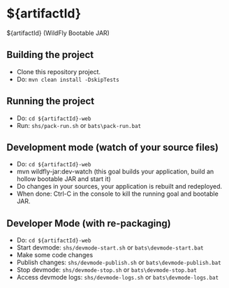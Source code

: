 # ${artifactId}
${artifactId} (WildFly Bootable JAR)

## Building the project

* Clone this repository project.
* Do: `mvn clean install -DskipTests`

## Running the project

* Do: `cd ${artifactId}-web`
* Run: `shs/pack-run.sh` or `bats\pack-run.bat`


## Development mode (watch of your source files)
* Do: `cd ${artifactId}-web`
* mvn wildfly-jar:dev-watch (this goal builds your application, build an hollow bootable JAR and start it)
* Do changes in your sources, your application is rebuilt and redeployed.
* When done: Ctrl-C in the console to kill the running goal and bootable JAR.



## Developer Mode  (with re-packaging)
* Do: `cd ${artifactId}-web`
* Start devmode: `shs/devmode-start.sh` or `bats\devmode-start.bat`
* Make some code changes
* Publish changes: `shs/devmode-publish.sh` or `bats\devmode-publish.bat`
* Stop devmode: `shs/devmode-stop.sh` or `bats\devmode-stop.bat`
* Access devmode logs: `shs/devmode-logs.sh` or `bats\devmode-logs.bat`
